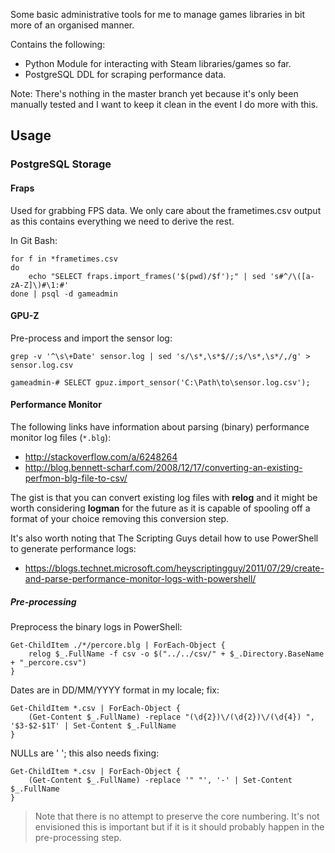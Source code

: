 Some basic administrative tools for me to manage games libraries in bit
more of an organised manner.

Contains the following:

  - Python Module for interacting with Steam libraries/games so far.
  - PostgreSQL DDL for scraping performance data.

Note: There's nothing in the master branch yet because it's only been
manually tested and I want to keep it clean in the event I do more
with this.


Usage
-----

### PostgreSQL Storage

#### Fraps

Used for grabbing FPS data. We only care about the frametimes.csv
output as this contains everything we need to derive the rest.

In Git Bash:

	for f in *frametimes.csv
	do 
		echo "SELECT fraps.import_frames('$(pwd)/$f');" | sed 's#^/\([a-zA-Z]\)#\1:#'
	done | psql -d gameadmin


#### GPU-Z

Pre-process and import the sensor log:

	grep -v '^\s\+Date' sensor.log | sed 's/\s*,\s*$//;s/\s*,\s*/,/g' > sensor.log.csv

	gameadmin-# SELECT gpuz.import_sensor('C:\Path\to\sensor.log.csv');


#### Performance Monitor

The following links have information about parsing (binary) performance
monitor log files (`*.blg`):

  - <http://stackoverflow.com/a/6248264>
  - <http://blog.bennett-scharf.com/2008/12/17/converting-an-existing-perfmon-blg-file-to-csv/>

The gist is that you can convert existing log files with **relog**
and it might be worth considering **logman** for the future as it is
capable of spooling off a format of your choice removing this
conversion step.

It's also worth noting that The Scripting Guys detail how to use
PowerShell to generate performance logs:

  - <https://blogs.technet.microsoft.com/heyscriptingguy/2011/07/29/create-and-parse-performance-monitor-logs-with-powershell/>


##### Pre-processing

Preprocess the binary logs in PowerShell:

	Get-ChildItem ./*/percore.blg | ForEach-Object {
		relog $_.FullName -f csv -o $("../../csv/" + $_.Directory.BaseName + "_percore.csv")
	}

Dates are in DD/MM/YYYY format in my locale; fix:

	Get-ChildItem *.csv | ForEach-Object {
		(Get-Content $_.FullName) -replace "(\d{2})\/(\d{2})\/(\d{4}) ", '$3-$2-$1T' | Set-Content $_.FullName
	}

NULLs are ' '; this also needs fixing:

	Get-ChildItem *.csv | ForEach-Object {
		(Get-Content $_.FullName) -replace '" "', '-' | Set-Content $_.FullName
	}


> Note that there is no attempt to preserve the core numbering. It's
> not envisioned this is important but if it is it should probably
> happen in the pre-processing step.
